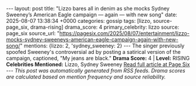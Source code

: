 --- layout: post title: "Lizzo bares all in denim as she mocks Sydney Sweeney’s American Eagle campaign — again — with new song" date: 2025-08-07 13:38:34 +0000 categories: gossip tags: [lizzo, source-page_six, drama-rising] drama_score: 4 primary_celebrity: lizzo source: page_six source_url: "https://pagesix.com/2025/08/07/entertainment/lizzo-mocks-sydney-sweeneys-american-eagle-campaign-again-with-new-song/" mentions: {lizzo: 2, 'sydney_sweeney: 2} --- The singer previously spoofed Sweeney's controversial ad by posting a satirical version of the campaign, captioned, "My jeans are black." **Drama Score:** 4 | **Level:** RISING **Celebrities Mentioned:** Lizzo, Sydney Sweeney [Read full article at Page Six](https://pagesix.com/2025/08/07/entertainment/lizzo-mocks-sydney-sweeneys-american-eagle-campaign-again-with-new-song/) --- *This post was automatically generated from RSS feeds. Drama scores are calculated based on mention frequency and source reliability.*